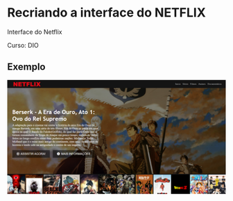 # Recriando a interface do NETFLIX

Interface do Netflix

Curso: DIO



## Exemplo

![NETFLIX](./netflix.png)


